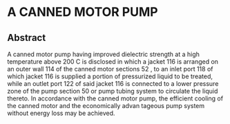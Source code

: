 # A CANNED MOTOR PUMP

## Abstract
A canned motor pump having improved dielectric strength at a high temperature above 200 C is disclosed in which a jacket 116 is arranged on an outer wall 114 of the canned motor sections 52 , to an inlet port 118 of which jacket 116 is supplied a portion of pressurized liquid to be treated, while an outlet port 122 of said jacket 116 is connected to a lower pressure zone of the pump section 50 or pump tubing system to circulate the liquid thereto. In accordance with the canned motor pump, the efficient cooling of the canned motor and the economically advan tageous pump system without energy loss may be achieved.